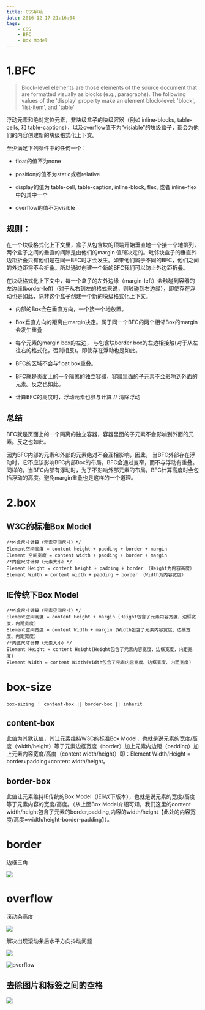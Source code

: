 ```yaml
---
title: CSS解疑
date: 2016-12-17 21:16:04
tags:
    - CSS
    - BFC
    - Box Model
---
```


# 1.BFC

> Block-level elements are those elements of the source document that are formatted visually as blocks (e.g., paragraphs). The following values of the 'display' property make an element block-level: 'block', 'list-item', and 'table'

浮动元素和绝对定位元素，非块级盒子的块级容器（例如 inline-blocks, table-cells, 和 table-captions），以及overflow值不为“visiable”的块级盒子，都会为他们的内容创建新的块级格式化上下文。

至少满足下列条件中的任何一个：

- float的值不为none

- position的值不为static或者relative

- display的值为 table-cell, table-caption, inline-block, flex, 或者 inline-flex中的其中一个

- overflow的值不为visible


## 规则：

在一个块级格式化上下文里，盒子从包含块的顶端开始垂直地一个接一个地排列，两个盒子之间的垂直的间隙是由他们的margin 值所决定的。毗邻块盒子的垂直外边距折叠只有他们是在同一BFC时才会发生。如果他们属于不同的BFC，他们之间的外边距将不会折叠。所以通过创建一个新的BFC我们可以防止外边距折叠。

在块级格式化上下文中，每一个盒子的左外边缘（margin-left）会触碰到容器的左边缘(border-left)（对于从右到左的格式来说，则触碰到右边缘），即使存在浮动也是如此，除非这个盒子创建一个新的块级格式化上下文。

- 内部的Box会在垂直方向，一个接一个地放置。

- Box垂直方向的距离由margin决定。属于同一个BFC的两个相邻Box的margin会发生重叠

- 每个元素的margin box的左边， 与包含块border box的左边相接触(对于从左往右的格式化，否则相反)。即使存在浮动也是如此。

- BFC的区域不会与float box重叠。

- BFC就是页面上的一个隔离的独立容器，容器里面的子元素不会影响到外面的元素。反之也如此。

- 计算BFC的高度时，浮动元素也参与计算 // 清除浮动

## 总结

BFC就是页面上的一个隔离的独立容器，容器里面的子元素不会影响到外面的元素。反之也如此。

因为BFC内部的元素和外部的元素绝对不会互相影响，因此， 当BFC外部存在浮动时，它不应该影响BFC内部Box的布局，BFC会通过变窄，而不与浮动有重叠。同样的，当BFC内部有浮动时，为了不影响外部元素的布局，BFC计算高度时会包括浮动的高度。避免margin重叠也是这样的一个道理。

# 2.box

## W3C的标准Box Model

    /*外盒尺寸计算（元素空间尺寸）*/
    Element空间高度 = content height + padding + border + margin
    Element 空间宽度 = content width + padding + border + margin
    /*内盒尺寸计算（元素大小）*/
    Element Height = content height + padding + border （Height为内容高度）
    Element Width = content width + padding + border （Width为内容宽度）


## IE传统下Box Model

    /*外盒尺寸计算（元素空间尺寸）*/
    Element空间高度 = content Height + margin (Height包含了元素内容宽度，边框宽度，内距宽度)
    Element空间宽度 = content Width + margin (Width包含了元素内容宽度、边框宽度、内距宽度)
    /*内盒尺寸计算（元素大小）*/
    Element Height = content Height(Height包含了元素内容宽度，边框宽度，内距宽度)
    Element Width = content Width(Width包含了元素内容宽度、边框宽度、内距宽度)

# box-size

    box-sizing ： content-box || border-box || inherit

## content-box

此值为其默认值，其让元素维持W3C的标准Box Model，也就是说元素的宽度/高度（width/height）等于元素边框宽度（border）加上元素内边距（padding）加上元素内容宽度/高度（content width/height）即：Element Width/Height = border+padding+content width/height。

## border-box

此值让元素维持IE传统的Box Model（IE6以下版本），也就是说元素的宽度/高度等于元素内容的宽度/高度。（从上面Box Model介绍可知，我们这里的content width/height包含了元素的border,padding,内容的width/height【此处的内容宽度/高度=width/height-border-padding】）。

# border

边框三角

![](http://ob6nlbpso.bkt.clouddn.com/17-1-3/35927458-file_1483451513816_13023.png)

# overflow

滚动条高度

![](http://ob6nlbpso.bkt.clouddn.com/17-1-3/58643265-file_1483456292463_15378.png)

解决出现滚动条后水平方向抖动问题

![](http://ob6nlbpso.bkt.clouddn.com/17-1-3/50929365-file_1483456274449_bb3e.png)

![overflow](http://ob6nlbpso.bkt.clouddn.com/17-1-6/66418111-file_1483699900475_6f2c.png)

## 去除图片和标签之间的空格

![](http://ob6nlbpso.bkt.clouddn.com/sp170107_195326.png)
